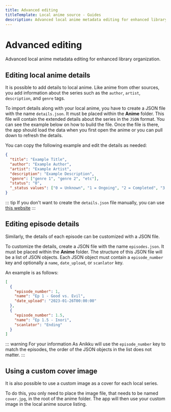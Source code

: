 ```yaml
---
title: Advanced editing
titleTemplate: Local anime source - Guides
description: Advanced local anime metadata editing for enhanced library organization.
---
```


# Advanced editing
Advanced local anime metadata editing for enhanced library organization.

## Editing local anime details

It is possible to add details to local anime.
Like anime from other sources, you add information about the series such as the `author`, `artist`, `description`, and `genre` tags.

To import details along with your local anime, you have to create a JSON file with the name `details.json`.
It must be placed within the **Anime** folder.
This file will contain the extended details about the series in the `JSON` format.
You can see the example below on how to build the file.
Once the file is there, the app should load the data when you first open the anime or you can pull down to refresh the details.

You can copy the following example and edit the details as needed:

```json
{
  "title": "Example Title",
  "author": "Example Author",
  "artist": "Example Artist",
  "description": "Example Description",
  "genre": ["genre 1", "genre 2", "etc"],
  "status": "0",
  "_status values": ["0 = Unknown", "1 = Ongoing", "2 = Completed", "3 = Licensed", "4 = Publishing finished", "5 = Cancelled", "6 = On hiatus"]
}
```
::: tip
If you don't want to create the `details.json` file manually, you can use [this website](https://anikku-local.netlify.app)
:::

## Editing episode details

Similarly, the details of each episode can be customized with a JSON file.

To customize the details, create a JSON file with the name `episodes.json`.
It must be placed within the **Anime** folder.
The structure of this JSON file will be a list of JSON objects.
Each JSON object must contain a `episode_number` key and optionally a `name`, `date_upload`, or `scanlator` key.

An example is as follows:

```json
[
  {
    "episode_number": 1,
    "name": "Ep 1 - Good vs. Evil",
    "date_upload": "2023-01-26T00:00:00"
  },
  {
    "episode_number": 1.5,
    "name": "Ep 1.5 - Inori",
    "scanlator": "Ending"
  }
]
```
::: warning For your information
As Anikku will use the `episode_number` key to match the episodes, the order of the JSON objects in the list does not matter.
:::

## Using a custom cover image

It is also possible to use a custom image as a cover for each local series.

To do this, you only need to place the image file, that needs to be named `cover.jpg`, in the root of the anime folder.
The app will then use your custom image in the local anime source listing.

<style scoped>
  @import "../../../.vitepress/theme/styles/tree.styl"
</style>
